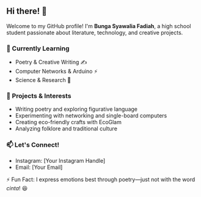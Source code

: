 ## Hi there! 👋

Welcome to my GitHub profile! I'm **Bunga Syawalia Fadiah**, a high school student passionate about literature, technology, and creative projects. 

### 🌱 Currently Learning
- Poetry & Creative Writing ✍️
- Computer Networks & Arduino ⚡
- Science & Research 🔬

### 🔭 Projects & Interests
- Writing poetry and exploring figurative language
- Experimenting with networking and single-board computers
- Creating eco-friendly crafts with EcoGlam
- Analyzing folklore and traditional culture

### 📫 Let's Connect!
- Instagram: [Your Instagram Handle]
- Email: [Your Email]

⚡ Fun Fact: I express emotions best through poetry—just not with the word *cinta*! 😆
